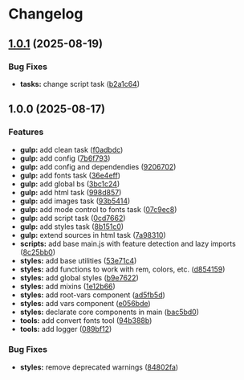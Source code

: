 # Changelog

## [1.0.1](https://github.com/midhey/gulp-builder/compare/v1.0.0...v1.0.1) (2025-08-19)


### Bug Fixes

* **tasks:** change script task ([b2a1c64](https://github.com/midhey/gulp-builder/commit/b2a1c64ad5df0373c38aa7188ce2430173739402))

## 1.0.0 (2025-08-17)


### Features

* **gulp:** add clean task ([f0adbdc](https://github.com/midhey/gulp-builder/commit/f0adbdcedf1e3f19621dd774be09bf235f8daa75))
* **gulp:** add config ([7b6f793](https://github.com/midhey/gulp-builder/commit/7b6f7934780a8552d6222a7c7914d670db907796))
* **gulp:** add config and dependendies ([9206702](https://github.com/midhey/gulp-builder/commit/9206702aae8679b5438ddd37348fa0f7865887a8))
* **gulp:** add fonts task ([36e4eff](https://github.com/midhey/gulp-builder/commit/36e4eff5da99d44acfca0af42c5950922a780288))
* **gulp:** add global bs ([3bc1c24](https://github.com/midhey/gulp-builder/commit/3bc1c2407ed74c4847c4dd235fce90cb77ccad98))
* **gulp:** add html task ([998d857](https://github.com/midhey/gulp-builder/commit/998d857fa1fbec88d1d31784e543f93ed088b854))
* **gulp:** add images task ([93b5414](https://github.com/midhey/gulp-builder/commit/93b541439944d62c632fc5f62fa7069053c1e14b))
* **gulp:** add mode control to fonts task ([07c9ec8](https://github.com/midhey/gulp-builder/commit/07c9ec87504c2a44ebb1484b9295bfda4dc54586))
* **gulp:** add script task ([0cd7662](https://github.com/midhey/gulp-builder/commit/0cd76625d2fe30ed812fc6f455edc2a5d7ffc98f))
* **gulp:** add styles task ([8b151c0](https://github.com/midhey/gulp-builder/commit/8b151c081f35d169f144a1e6dd1dc8ccfbe9beaf))
* **gulp:** extend sources in html task ([7a98310](https://github.com/midhey/gulp-builder/commit/7a98310ff6c2317a4431048a16d088626b6f5ad7))
* **scripts:** add base main.js with feature detection and lazy imports ([8c25bb0](https://github.com/midhey/gulp-builder/commit/8c25bb007304c0dd5b5e0c7002e12d1bfd062007))
* **styles:** add base utilities ([53e71c4](https://github.com/midhey/gulp-builder/commit/53e71c4d72a5a3728d2269bdb74b39acb921febc))
* **styles:** add functions to work with rem, colors, etc. ([d854159](https://github.com/midhey/gulp-builder/commit/d85415951aa1f0ff7c757898b883b4589788ebfe))
* **styles:** add global styles ([b9e7622](https://github.com/midhey/gulp-builder/commit/b9e7622e5a6f37d6030a34d787ffe4f983e17a14))
* **styles:** add mixins ([1e12b66](https://github.com/midhey/gulp-builder/commit/1e12b66d1dcc62bd4a13ae5803ec37106701fab5))
* **styles:** add root-vars component ([ad5fb5d](https://github.com/midhey/gulp-builder/commit/ad5fb5db7de1e65011f04bffac8435effa3f45a7))
* **styles:** add vars component ([e056bde](https://github.com/midhey/gulp-builder/commit/e056bde858cb80166f16e6be307c415f707c3629))
* **styles:** declarate core components in main ([bac5bd0](https://github.com/midhey/gulp-builder/commit/bac5bd051695805e8d2527146fb194a5f3057e64))
* **tools:** add convert fonts tool ([94b388b](https://github.com/midhey/gulp-builder/commit/94b388bda747a9ab2a74becded8f654b51802741))
* **tools:** add logger ([089bf12](https://github.com/midhey/gulp-builder/commit/089bf122e55563f6725a6698714c49f37b092042))


### Bug Fixes

* **styles:** remove deprecated warnings ([84802fa](https://github.com/midhey/gulp-builder/commit/84802fab676d2fbb84a801ad3e2712cd8e718138))
